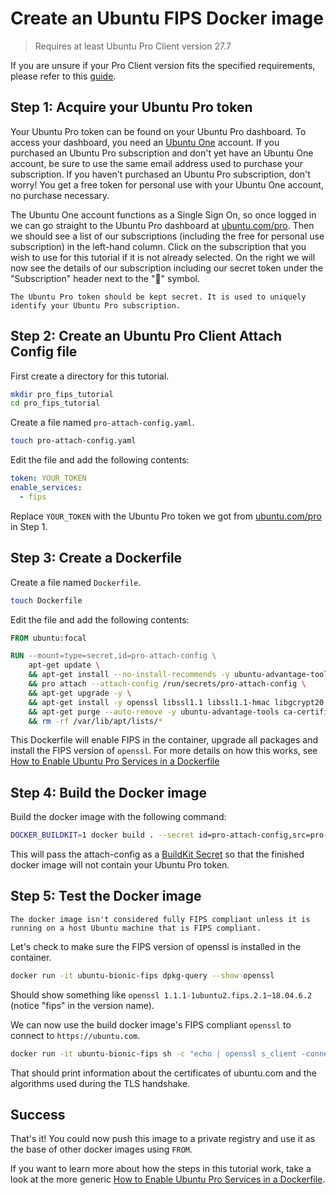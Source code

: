 # Create an Ubuntu FIPS Docker image

> Requires at least Ubuntu Pro Client version 27.7

If you are unsure if your Pro Client version fits the specified requirements,
please refer to this [guide](../howtoguides/check_pro_version.md).

## Step 1: Acquire your Ubuntu Pro token

Your Ubuntu Pro token can be found on your Ubuntu Pro dashboard. To access your dashboard, you need an [Ubuntu One](https://login.ubuntu.com/) account. If you purchased an Ubuntu Pro subscription and don't yet have an Ubuntu One account, be sure to use the same email address used to purchase your subscription. If you haven't purchased an Ubuntu Pro subscription, don't worry! You get a free token for personal use with your Ubuntu One account, no purchase necessary.

The Ubuntu One account functions as a Single Sign On, so once logged in we can go straight to the Ubuntu Pro dashboard at [ubuntu.com/pro](https://ubuntu.com/pro). Then we should see a list of our subscriptions (including the free for personal use subscription) in the left-hand column. Click on the subscription that you wish to use for this tutorial if it is not already selected. On the right we will now see the details of our subscription including our secret token under the "Subscription" header next to the "🔗" symbol.

```{caution}
The Ubuntu Pro token should be kept secret. It is used to uniquely identify your Ubuntu Pro subscription.
```

## Step 2: Create an Ubuntu Pro Client Attach Config file

First create a directory for this tutorial.

```bash
mkdir pro_fips_tutorial
cd pro_fips_tutorial
```

Create a file named `pro-attach-config.yaml`.

```bash
touch pro-attach-config.yaml
```

Edit the file and add the following contents:

```yaml
token: YOUR_TOKEN
enable_services:
  - fips
```

Replace `YOUR_TOKEN` with the Ubuntu Pro token we got from [ubuntu.com/pro](https://ubuntu.com/pro) in Step 1.

## Step 3: Create a Dockerfile

Create a file named `Dockerfile`.

```bash
touch Dockerfile
```

Edit the file and add the following contents:

```dockerfile
FROM ubuntu:focal

RUN --mount=type=secret,id=pro-attach-config \
    apt-get update \
    && apt-get install --no-install-recommends -y ubuntu-advantage-tools ca-certificates \
    && pro attach --attach-config /run/secrets/pro-attach-config \
    && apt-get upgrade -y \
    && apt-get install -y openssl libssl1.1 libssl1.1-hmac libgcrypt20 libgcrypt20-hmac strongswan strongswan-hmac openssh-client openssh-server \
    && apt-get purge --auto-remove -y ubuntu-advantage-tools ca-certificates \
    && rm -rf /var/lib/apt/lists/*
```

This Dockerfile will enable FIPS in the container, upgrade all packages and install the FIPS version of `openssl`. For more details on how this works, see [How to Enable Ubuntu Pro Services in a Dockerfile](../howtoguides/enable_in_dockerfile.md)

## Step 4: Build the Docker image

Build the docker image with the following command:

```bash
DOCKER_BUILDKIT=1 docker build . --secret id=pro-attach-config,src=pro-attach-config.yaml -t ubuntu-bionic-fips
```

This will pass the attach-config as a [BuildKit Secret](https://docs.docker.com/develop/develop-images/build_enhancements/#new-docker-build-secret-information) so that the finished docker image will not contain your Ubuntu Pro token.

## Step 5: Test the Docker image

```{important}
The docker image isn't considered fully FIPS compliant unless it is running on a host Ubuntu machine that is FIPS compliant.
```

Let's check to make sure the FIPS version of openssl is installed in the container.

```bash
docker run -it ubuntu-bionic-fips dpkg-query --show openssl
```
Should show something like `openssl 1.1.1-1ubuntu2.fips.2.1~18.04.6.2` (notice "fips" in the version name).

We can now use the build docker image's FIPS compliant `openssl` to connect to `https://ubuntu.com`.

```bash
docker run -it ubuntu-bionic-fips sh -c "echo | openssl s_client -connect ubuntu.com:443"
```

That should print information about the certificates of ubuntu.com and the algorithms used during the TLS handshake.


## Success

That's it! You could now push this image to a private registry and use it as the base of other docker images using `FROM`.

If you want to learn more about how the steps in this tutorial work, take a look at the more generic [How to Enable Ubuntu Pro Services in a Dockerfile](../howtoguides/enable_in_dockerfile.md).
